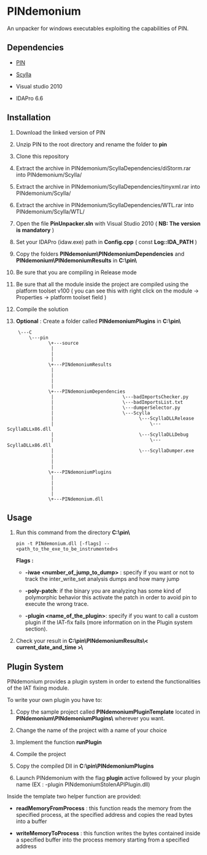 # PINdemonium
An unpacker for windows executables exploiting the capabilities of PIN.

## Dependencies

* [PIN](http://software.intel.com/sites/landingpage/pintool/downloads/pin-2.14-71313-msvc10-windows.zip)

* [Scylla](https://github.com/NtQuery/Scylla) 

* Visual studio 2010

* IDAPro 6.6


## Installation

1. Download the linked version of PIN

2. Unzip PIN to the root directory and rename the folder to **pin**

3. Clone this repository

4. Extract the archive in PINdemonium/ScyllaDependencies/diStorm.rar into PINdemonium/Scylla/

5. Extract the archive in PINdemonium/ScyllaDependencies/tinyxml.rar into PINdemonium/Scylla/

6. Extract the archive in PINdemonium/ScyllaDependencies/WTL.rar into PINdemonium/Scylla/WTL/ 

5. Open the file **PinUnpacker.sln** with Visual Studio 2010 ( **NB: The version is mandatory** )

5. Set your IDAPro (idaw.exe) path in **Config.cpp** ( const **Log::IDA_PATH** )

6. Copy the folders **PINdemonium\PINdemoniumDependencies** and **PINdemonium\PINdemoniumResults** in **C:\pin\\**

7. Be sure that you are compiling in Release mode 

8. Be sure that all the module inside the project are compiled using the platform toolset v100 ( you can see this with right click on the module -> Properties -> platform toolset field )

9. Compile the solution

10. **Optional** : Create a folder called **PINdemoniumPlugins** in **C:\pin\\**

```
	\---C
	    \---pin
			   \+---source
			   	| 	     
			   	|
			   	|
			   \+---PINdemoniumResults
			   	|
			   	|
			   	|
			   	|
			   \+---PINdemoniumDependencies 
			   	|						  \---badImportsChecker.py
			   	|			              \---badImportsList.txt
			   	|						  \---dumperSelector.py
			   	|						  \---Scylla
			   	|								\---ScyllaDLLRelease
			   	|									\---ScyllaDLLx86.dll
			   	|								\---ScyllaDLLDebug
			   	|									\---ScyllaDLLx86.dll
			   	|								\---ScyllaDumper.exe
			   	|
			   	|
			   	|
			   \+---PINdemoniumPlugins
			   	|
			   	|
			   	|
			   	|
			   \+---PINdemonium.dll
```

## Usage

1. Run this command from the directory **C:\pin\\**

	```
	pin -t PINdemonium.dll [-flags] -- <path_to_the_exe_to_be_instrumented>s
	```

	**Flags :**
	- **-iwae <number_of_jump_to_dump>** : specify if you want or not to track the inter_write_set analysis dumps and how many jump
		

	- **-poly-patch**: if the binary you are analyzing has some kind of polymorphic behavior this activate the patch in order to avoid pin to execute the wrong trace.


	- **-plugin <name_of_the_plugin>**: specify if you want to call a custom plugin if the IAT-fix fails (more information on in the Plugin system section).

2. Check your result in **C:\pin\PINdemoniumResults\\< current_date_and_time >\\**

## Plugin System
PINdemonium provides a plugin system in order to extend the functionalities of the IAT fixing module.

To write your own plugin you have to:

1. Copy the sample project called **PINdemoniumPluginTemplate** located in **PINdemonium\PINdemoniumPlugins\\**  wherever you want.

2. Change the name of the project with a name of your choice

3. Implement the function **runPlugin**

4. Compile the project

5. Copy the compiled Dll in **C:\pin\PINdemoniumPlugins**

6. Launch PINdemonium with the flag **plugin** active followed by your plugin name (EX : -plugin PINdemoniumStolenAPIPlugin.dll)

Inside the template two helper function are provided:

- **readMemoryFromProcess** : this function reads the memory from the specified process, at the specified address and copies the read bytes into a buffer

- **writeMemoryToProcess** : this function writes the bytes contained inside a specified buffer into the process memory starting from a specified address
